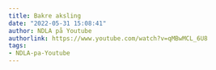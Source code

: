 ```yaml
---
title: Bakre aksling
date: "2022-05-31 15:08:41"
author: NDLA på Youtube
authorlink: https://www.youtube.com/watch?v=qMBwMCL_6U8
tags:
- NDLA-pa-Youtube
---
```

